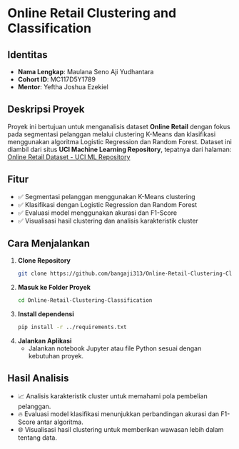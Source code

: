 # **Online Retail Clustering and Classification**

## Identitas
- **Nama Lengkap**: Maulana Seno Aji Yudhantara  
- **Cohort ID**: MC117D5Y1789  
- **Mentor**: Yeftha Joshua Ezekiel  

## Deskripsi Proyek
Proyek ini bertujuan untuk menganalisis dataset **Online Retail** dengan fokus pada segmentasi pelanggan melalui clustering K-Means dan klasifikasi menggunakan algoritma Logistic Regression dan Random Forest. Dataset ini diambil dari situs **UCI Machine Learning Repository**, tepatnya dari halaman:  
[Online Retail Dataset - UCI ML Repository](https://archive.ics.uci.edu/ml/datasets/online+retail)

## Fitur
- ✅ Segmentasi pelanggan menggunakan K-Means clustering  
- ✅ Klasifikasi dengan Logistic Regression dan Random Forest  
- ✅ Evaluasi model menggunakan akurasi dan F1-Score  
- ✅ Visualisasi hasil clustering dan analisis karakteristik cluster  

## Cara Menjalankan
1. **Clone Repository**
   ```bash
   git clone https://github.com/bangaji313/Online-Retail-Clustering-Classification.git
   ```
2. **Masuk ke Folder Proyek**
   ```bash
   cd Online-Retail-Clustering-Classification
   ```
3. **Install dependensi**
   ```bash
   pip install -r ../requirements.txt
   ```
4. **Jalankan Aplikasi**
   - Jalankan notebook Jupyter atau file Python sesuai dengan kebutuhan proyek.

## Hasil Analisis
- 📈 Analisis karakteristik cluster untuk memahami pola pembelian pelanggan.
- 🔥 Evaluasi model klasifikasi menunjukkan perbandingan akurasi dan F1-Score antar algoritma.
- 🌐 Visualisasi hasil clustering untuk memberikan wawasan lebih dalam tentang data.

   
